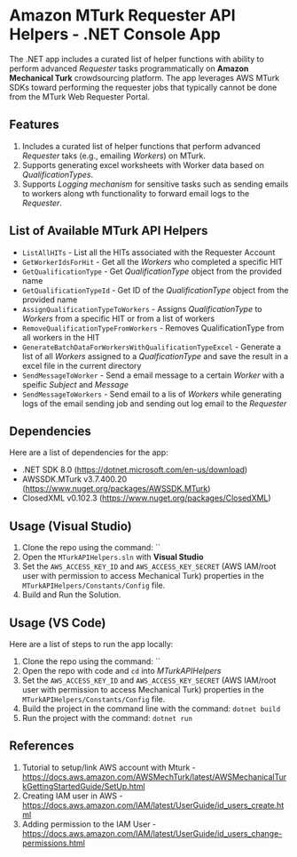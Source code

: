 # Amazon MTurk Requester API Helpers - .NET Console App
The .NET app includes a curated list of helper functions with ability to perform advanced *Requester* tasks programmatically on **Amazon Mechanical Turk** crowdsourcing platform. The app leverages AWS MTurk SDKs toward performing the requester jobs that typically cannot be done from the MTurk Web Requester Portal.

## Features
1. Includes a curated list of helper functions that perform advanced *Requester* taks (e.g., emailing *Workers*) on MTurk.
2. Supports generating excel worksheets with Worker data based on *QualificationTypes*.
3. Supports *Logging mechanism* for sensitive tasks such as sending emails to workers along wth functionality to forward email logs to the *Requester*.

## List of Available MTurk API Helpers

* `ListAllHITs` - List all the HITs associated with the Requester Account
* `GetWorkerIdsForHit` - Get all the *Workers* who completed a specific HIT
* `GetQualificationType` - Get *QualificationType* object from the provided name
* `GetQualificationTypeId` - Get ID of the *QualificationType* object from the provided name
* `AssignQualificationTypeToWorkers` - Assigns *QualificationType* to *Workers* from a specific HIT or from a list of workers
* `RemoveQualificationTypeFromWorkers` - Removes QualificationType from all workers in the HIT
* `GenerateBatchDataForWorkersWithQualificationTypeExcel` - Generate a list of all *Workers* assigned to a *QualficationType* and save the result in a excel file in the current directory
* `SendMessageToWorker` - Send a email message to a certain *Worker* with a speific *Subject* and *Message*
* `SendMessageToWorkers` - Send email to a lis of *Workers* while generating logs of the email sending job and sending out log email to the *Requester*

## Dependencies
Here are a list of dependencies for the app:
* .NET SDK 8.0 (https://dotnet.microsoft.com/en-us/download)
* AWSSDK.MTurk v3.7.400.20 (https://www.nuget.org/packages/AWSSDK.MTurk)
* ClosedXML v0.102.3 (https://www.nuget.org/packages/ClosedXML)

## Usage (Visual Studio)

1. Clone the repo using the command: ``
2. Open the `MTurkAPIHelpers.sln` with **Visual Studio**
3. Set the `AWS_ACCESS_KEY_ID` and `AWS_ACCESS_KEY_SECRET` (AWS IAM/root user with permission to access Mechanical Turk) properties in the `MTurkAPIHelpers/Constants/Config` file.
4. Build and Run the Solution.

## Usage (VS Code)
Here are a list of steps to run the app locally:

1. Clone the repo using the command: ``
2. Open the repo with code and `cd` into *MTurkAPIHelpers*
3. Set the `AWS_ACCESS_KEY_ID` and `AWS_ACCESS_KEY_SECRET` (AWS IAM/root user with permission to access Mechanical Turk) properties in the `MTurkAPIHelpers/Constants/Config` file.
4. Build the project in the command line with the command: `dotnet build`
5. Run the project with the command: `dotnet run`

## References
1. Tutorial to setup/link AWS account with Mturk - https://docs.aws.amazon.com/AWSMechTurk/latest/AWSMechanicalTurkGettingStartedGuide/SetUp.html
1. Creating IAM user in AWS - https://docs.aws.amazon.com/IAM/latest/UserGuide/id_users_create.html
2. Adding permission to the IAM User - https://docs.aws.amazon.com/IAM/latest/UserGuide/id_users_change-permissions.html